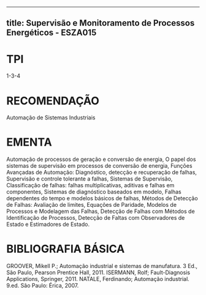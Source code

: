 
---
title: Supervisão e Monitoramento de Processos Energéticos - ESZA015 
---

# TPI

1-3-4

# RECOMENDAÇÃO

Automação de Sistemas Industriais

# EMENTA

Automação de processos de geração e conversão de energia, O papel dos sistemas de supervisão em processos de conversão de energia, Funções Avançadas de Automação: Diagnóstico, detecção e recuperação de falhas, Supervisão e controle tolerante a falhas, Sistemas de Supervisão, Classificação de falhas: falhas multiplicativas, aditivas e falhas em componentes, Sistemas de diagnóstico baseados em modelo, Falhas dependentes do tempo e modelos básicos de falhas, Métodos de Detecção de Falhas: Avaliação de limites, Equações de Paridade, Modelos de Processos e Modelagem das Falhas, Detecção de Falhas com Métodos de Identificação de Processos, Detecção de Faltas com Observadores de Estado e Estimadores de Estado.

# BIBLIOGRAFIA BÁSICA

GROOVER, Mikell P.; Automação industrial e sistemas de manufatura. 3 Ed., São Paulo, Pearson Prentice Hall, 2011.
ISERMANN, Rolf; Fault-Diagnosis Applications, Springer, 2011.
NATALE, Ferdinando; Automação industrial. 9.ed. São Paulo: Érica, 2007.
        